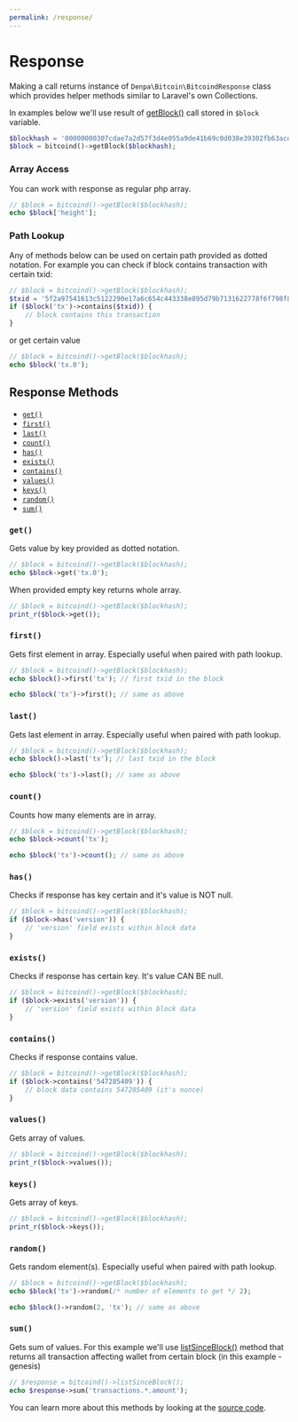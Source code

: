 ```yaml
---
permalink: /response/
---
```


Response
======================
Making a call returns instance of `Denpa\Bitcoin\BitcoindResponse` class which provides helper methods similar to Laravel's own Collections.

In examples below we'll use result of [getBlock()](https://bitcoin.org/en/developer-reference#getblock) call stored in `$block` variable.
```php
$blockhash = '00000000307cdae7a2d57f3d4e055a9de41b69c0d038e39302fb63acd41d0cd1';
$block = bitcoind()->getBlock($blockhash);
```


### Array Access
You can work with response as regular php array.
```php
// $block = bitcoind()->getBlock($blockhash);
echo $block['height'];
```

### Path Lookup
Any of methods below can be used on certain path provided as dotted notation.
For example you can check if block contains transaction with certain txid:
```php
// $block = bitcoind()->getBlock($blockhash);
$txid = '5f2a97541613c5122290e17a6c654c443338e895d79b7131622778f6f798f851';
if ($block('tx')->contains($txid)) {
	// block contains this transaction
}
```
or get certain value
```php
// $block = bitcoind()->getBlock($blockhash);
echo $block('tx.0');
```

Response Methods
--------
* [`get()`](#get)
* [`first()`](#first)
* [`last()`](#last)
* [`count()`](#count)
* [`has()`](#has)
* [`exists()`](#exists)
* [`contains()`](#constains)
* [`values()`](#values)
* [`keys()`](#keys)
* [`random()`](#random)
* [`sum()`](#sum)


### `get()`
Gets value by key provided as dotted notation.
```php
// $block = bitcoind()->getBlock($blockhash);
echo $block->get('tx.0');
```
When provided empty key returns whole array.
```php
// $block = bitcoind()->getBlock($blockhash);
print_r($block->get());
```

### `first()`
Gets first element in array. Especially useful when paired with path lookup.
```php
// $block = bitcoind()->getBlock($blockhash);
echo $block()->first('tx'); // first txid in the block

echo $block('tx')->first(); // same as above
```

### `last()`
Gets last element in array. Especially useful when paired with path lookup.
```php
// $block = bitcoind()->getBlock($blockhash);
echo $block()->last('tx'); // last txid in the block

echo $block('tx')->last(); // same as above
```

### `count()`
Counts how many elements are in array.
```php
// $block = bitcoind()->getBlock($blockhash);
echo $block->count('tx');

echo $block('tx')->count(); // same as above
```

### `has()`
Checks if response has key certain and it's value is NOT null.
```php
// $block = bitcoind()->getBlock($blockhash);
if ($block->has('version')) {
	// 'version' field exists within block data
}
```

### `exists()`
Checks if response has certain key. It's value CAN BE null.
```php
// $block = bitcoind()->getBlock($blockhash);
if ($block->exists('version')) {
	// 'version' field exists within block data
}
```

### `contains()`
Checks if response contains value.
```php
// $block = bitcoind()->getBlock($blockhash);
if ($block->contains('547285409')) {
	// block data contains 547285409 (it's nonce)
}
```

### `values()`
Gets array of values.
```php
// $block = bitcoind()->getBlock($blockhash);
print_r($block->values());
```

### `keys()`
Gets array of keys.
```php
// $block = bitcoind()->getBlock($blockhash);
print_r($block->keys());
```

### `random()`
Gets random element(s). Especially useful when paired with path lookup.
```php
// $block = bitcoind()->getBlock($blockhash);
echo $block('tx')->random(/* number of elements to get */ 2);

echo $block()->random(2, 'tx'); // same as above
```

### `sum()`
Gets sum of values. For this example we'll use [listSinceBlock()](https://bitcoin.org/en/developer-reference#listsinceblock) method that returns all transaction affecting wallet from certain block (in this example - genesis)
```php
// $response = bitcoind()->listSinceBlock();
echo $response->sum('transactions.*.amount');
```

You can learn more about this methods by looking at the [source code](https://github.com/denpamusic/php-bitcoinrpc/blob/master/src/ResponseArrayTrait.php).
